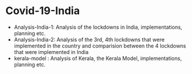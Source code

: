 # Covid-19-India

- Analysis-India-1: Analysis of the lockdowns in India, implementations, planning etc.
- Analysis-India-2: Analysis of the 3rd, 4th lockdowns that were implemented in the country and comparision between the 4 lockdowns that were implemented in India
- kerala-model    : Analysis of Kerala, the Kerala Model, implementations, planning etc.
